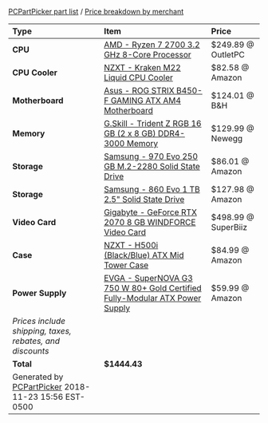 [PCPartPicker part list](https://pcpartpicker.com/list/JxZkmq) / [Price breakdown by merchant](https://pcpartpicker.com/list/JxZkmq/by_merchant/)

Type|Item|Price
:----|:----|:----
**CPU** | [AMD - Ryzen 7 2700 3.2 GHz 8-Core Processor](https://pcpartpicker.com/product/WPQG3C/amd-ryzen-7-2700-32ghz-8-core-processor-yd2700bbafbox) | $249.89 @ OutletPC 
**CPU Cooler** | [NZXT - Kraken M22 Liquid CPU Cooler](https://pcpartpicker.com/product/fmx2FT/nzxt-kraken-m22-liquid-cpu-cooler-rl-krm22-01) | $82.58 @ Amazon 
**Motherboard** | [Asus - ROG STRIX B450-F GAMING ATX AM4 Motherboard](https://pcpartpicker.com/product/XQgzK8/asus-rog-strix-b450-f-gaming-atx-am4-motherboard-strix-b450-f-gaming) | $124.01 @ B&H 
**Memory** | [G.Skill - Trident Z RGB 16 GB (2 x 8 GB) DDR4-3000 Memory](https://pcpartpicker.com/product/qjM323/gskill-trident-z-rgb-16gb-2-x-8gb-ddr3-3000-memory-f4-3000c16d-16gtzr) | $129.99 @ Newegg 
**Storage** | [Samsung - 970 Evo 250 GB M.2-2280 Solid State Drive](https://pcpartpicker.com/product/dkHRsY/samsung-970-evo-250gb-m2-2280-solid-state-drive-mz-v7e250bw) | $86.01 @ Amazon 
**Storage** | [Samsung - 860 Evo 1 TB 2.5" Solid State Drive](https://pcpartpicker.com/product/yzfhP6/samsung-860-evo-1tb-25-solid-state-drive-mz-76e1t0bam) | $127.98 @ Amazon 
**Video Card** | [Gigabyte - GeForce RTX 2070 8 GB WINDFORCE Video Card](https://pcpartpicker.com/product/CGYLrH/gigabyte-geforce-rtx-2070-8gb-windforce-video-card-gv-n2070wf3-8gc) | $498.99 @ SuperBiiz 
**Case** | [NZXT - H500i (Black/Blue) ATX Mid Tower Case](https://pcpartpicker.com/product/RTjJ7P/nzxt-h500i-blackblue-atx-mid-tower-case-ca-h500w-bl) | $84.99 @ Amazon 
**Power Supply** | [EVGA - SuperNOVA G3 750 W 80+ Gold Certified Fully-Modular ATX Power Supply](https://pcpartpicker.com/product/dMM323/evga-supernova-g3-750w-80-gold-certified-fully-modular-atx-power-supply-220-g3-0750) | $59.99 @ Amazon 
 | *Prices include shipping, taxes, rebates, and discounts* |
 | **Total** | **$1444.43**
 | Generated by [PCPartPicker](https://pcpartpicker.com) 2018-11-23 15:56 EST-0500 |